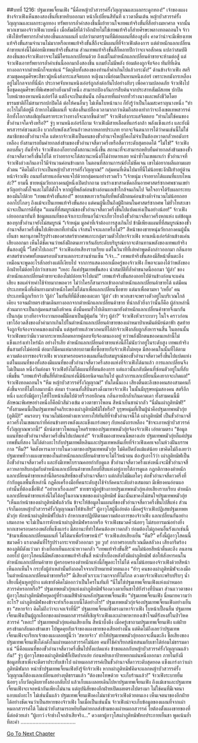 ##บทที่ 1216: ปฐมเทพเจี้ยนเฟิง
“นี่คือหญ้าบัวสวรรค์รั้งวิญญาณและผลกระดูกทอง!”
เจ้าของแผงข้างจ้าวเฟิงเห็นของสองชิ้นที่เขาหยิบออกมา หน้าก็เปลี่ยนสีทันที แววตาตื่นเต้น
หญ้าบัวสวรรค์รั้งวิญญาณและผลกระดูกทอง ทรัพยากรล้ำค่าสองชิ้นนี้เย้ายวนใจเทพแท้จริงขั้นที่สี่อย่างมหาศาล
จากนั้นพวกเขามองจ้าวเฟิงแวบหนึ่ง เมื่อสัมผัสได้ว่าอีกฝ่ายไม่ใช่เทพแท้จริงก็ส่ายศีรษะพลางทอดถอนใจ
จ้าวเฟิงใช้ทรัพยากรล้ำค่าสองชิ้นแลกแผนที่ แปลว่ามาตรฐานที่มีต่อแผนที่ต้องสูงยิ่ง คาดว่าน่าจะมีเพียงเทพแท้จริงขั้นสามจำนวนไม่มากหรือเทพแท้จริงขั้นสี่ถึงจะมีแผนที่ที่จ้าวเฟิงต้องการ
แต่ตำหนักแลกเปลี่ยนค้าขายแห่งนี้ไม่ค่อยมีเทพแท้จริงขั้นสาม ส่วนเทพแท้จริงขั้นสี่ก็หลายปีกว่าจะเจอสักคน
แปลว่าสมบัติสองชิ้นของจ้าวเฟิงอาจจะไม่มีใครแลกเปลี่ยนด้วย
ถึงแม้ในตำหนักแลกเปลี่ยนค้าขายจะห้ามต่อสู้ แต่จ้าวเฟิงเอาทรัพยากรล้ำค่าเช่นนี้ออกมาถึงสองชิ้น แถมยังไม่มีพลัง ย่อมต้องถูกจับจ้อง ทันทีที่เดินทางออกจากตำหนักก็จบเห่แน่
“วัตถุดิบทั้งสองของท่านล้ำค่าเกินไปแล้วกระมัง!”
ด้านข้างจ้าวเฟิง สตรีสวมชุดคลุมศีรษะสีขาวผู้หนึ่งส่งกระแสจิตบอก
หญิงนางนี้ย่อมเป็นหานหนิงเอ๋อร์
เพราะหอมังกรเหลืองอยู่ไม่ไกลจากที่นี่นัก ประกาศจับหานหนิงเอ๋อร์ถูกส่งต่อกันไปอย่างลับๆ
เพื่อความปลอดภัย จ้าวเฟิงไปซื้อชุดคลุมศีรษะที่พิเศษอย่างยิ่งมาตัวหนึ่ง สามารถป้องกันการสืบค้นจากประสาทสัมผัสเทพ ปกปิดใบหน้าของหานหนิงเอ๋อร์ได้
แต่ถึงจะเป็นเช่นนั้น กลิ่นอายที่แผ่จากทั่วร่างนางและพลังชีวิตโดยธรรมชาติก็ไม่สามารถปกปิดได้
ต่อให้คนอื่นๆ ไม่เห็นใบหน้านาง ก็ยังรู้ว่าเป็นโฉมสะคราญนางหนึ่ง
“ทำอะไรไม่ได้อยู่ดี ถ้าหากไม่มีแผนที่ จะต้องสิ้นเปลืองเวลามากกว่าเดิมถึงสองเท่ากว่าจะถึงเขตเทพสวรรค์ อีกทั้งโอกาสเผชิญอันตรายระหว่างทางก็จะมากขึ้นด้วย!”
จ้าวเฟิงส่งกระแสจิตตอบ
“ท่านไม่ใช่คนของขั้วอำนาจใดจริงหรือ?”
จู่ๆ หานหนิงเอ๋อร์ก็ถาม
จ้าวเฟิงมีสายเลือดที่แกร่งกล้า พลังแข็งแกร่ง และยังมีพรสวรรค์ชวนตะลึง บวกกับพลังเสวียนอ้าวหลากหลายประเภท
ยากจะจินตนาการได้ว่าคนเช่นนี้ไม่ใช่สมาชิกของขั้วอำนาจใด
แต่หากจ้าวเฟิงเป็นคนของขั้วอำนาจใหญ่ก็คงไม่จำเป็นต้องหวาดกลัวหอมังกรเหลือง ยังสามารถยืมค่ายกลส่งข้ามของขั้วอำนาจสี่ดาวครึ่งหรือสี่ดาวระดับสุดยอดได้
“ไม่ใช่!”
จ้าวเฟิงตอบสั้นๆ
อันที่จริง จ้าวเฟิงเองก็อยากตั้งสถานะหนึ่งขึ้น สถานะที่จะสามารถหยิบยืมค่ายกลส่งข้ามของขั้วอำนาจสี่ดาวครึ่งขึ้นไปได้
ทว่าอยากจะได้สถานะหนึ่งก็ไม่ง่ายดายเลย หนำซ้ำในเขตผาเก่า ขั้วอำนาจที่จ้าวเฟิงล่วงเกินเอาไว้มีจำนวนค่อนข้างมาก ในตอนที่สถานการณ์ยังไม่ชัดเจน เขาไม่อยากผลีผลามเผยตัวตน
“คิดไม่ถึงว่าจะเป็นหญ้าบัวสวรรค์รั้งวิญญาณ!”
กลุ่มคนที่เดินไปมาที่นี่ไม่น้อยชะงักฝีเท้าอยู่ด้านหน้าจ้าวเฟิง
ถนนทั้งสายแออัดจอแจไปด้วยกลุ่มคนอย่างรวดเร็ว
“เจ้าหนุ่ม เจ้าอยากได้แผนที่แบบไหนล่ะ?”
ยามนี้ ชายหนุ่มวัยกลางคนผู้หนึ่งเปิดปากถาม
บนร่างเขาสาดซัดกลิ่นอายศาสตร์ซากศพชวนเขย่าขวัญอย่างตั้งใจและไม่ได้ตั้งใจ หากผู้ที่พลังค่อนข้างอ่อนแอเข้าใกล้จนเกินไป จิตใจอาจได้รับผลกระทบของมันไปด้วย
“เทพแท้จริงขั้นสอง!”
ขอบเขตเทวาเร้นลับที่พลังฝึกตนค่อนข้างต่ำจำนวนไม่น้อยถอยออกไปไกลๆ
ถึงแม้จะเป็นเทพแท้จริงขั้นสอง แต่คนผู้นี้เป็นถึงผู้ฝึกตนในศาสตร์ซากศพ ไม่ยั่วโทสะเขาน่าจะเป็นการดีที่สุด
“แผนที่ที่สมบูรณ์ของขั้วอำนาจสี่ดาวครึ่งขึ้นไปแปดแห่งเป็นอย่างน้อย!”
จ้าวเฟิงเอ่ยออกมาทันที
ข้อมูลแผนที่ของเจ้าเกาะเทียนอวี่น่าจะเกี่ยวโยงถึงขั้วอำนาจสี่ดาวครึ่งหกแห่ง แต่ข้อมูลของทุกขั้วอำนาจยังไม่สมบูรณ์
“เจ้าหนุ่ม มูลค่าที่เจ้าต้องการสูงเกินไป ข้ามีเพียงแผนที่ที่สมบูรณ์ของขั้วอำนาจสี่ดาวครึ่งขึ้นไปเพียงหกที่เท่านั้น เจ้าสนใจจะแลกหรือไม่?”
สีหน้าของชายหนุ่มวัยกลางคนผู้นั้นเย็นชา พลานุภาพไร้รูปร่างของศาสตร์ซากศพเกาะกลุ่มรวมตัวไปหาจ้าวเฟิง
หานหนิงเอ๋อร์ด้านข้างแค่นเสียงออกมา
เห็นได้ชัดเจนว่าพลังฝึกตนเทวาเร้นลับระดับบริบูรณ์ยากจะต้านทานพลังของเทพแท้จริงขั้นสองผู้นี้
“ไสหัวไปเถอะ!”
จ้าวเฟิงเอ่ยเสียงราบเรียบ
แต่ในวินาทีที่เอ่ยคำพูดดังกล่าวออกมา กลิ่นอายศาสตร์ซากศพทั้งหมดรอบตัวเขาแตกกระสานซ่านเซ็น
“เจ้า…”
เทพแท้จริงขั้นสองมีสีหน้าตื่นตะลึง เหมือนจะพูดอะไรสักอย่างแต่ก็เงียบไป
จากการแสดงออกเมื่อครู่ของจ้าวเฟิง ก็พอจะมองได้ว่าพลังของอีกฝ่ายไม่ด้อยไปกว่าเขาเลย
“เหอะ ก็แค่ปฐมเทพขั้นสอง นำสมบัติที่ล้ำค่าขนาดนี้ออกมา ‘ผู้ล่า’ ของตำหนักแลกเปลี่ยนค้าขายจะต้องไม่ปล่อยเจ้าไปแน่!”
เทพแท้จริงขั้นสองถอยไปด้านข้างก่อนจะแค่นเสียง
ขอแค่จ่ายค่าใช้จ่ายมากพอควร ไม่ว่าใครก็สามารถเข้าออกตำหนักแลกเปลี่ยนค้าขายได้
แต่มีคนประเภทหนึ่งที่เดินทางมาตำหนักโดยไม่ได้มาเพื่อแลกเปลี่ยนซื้อขาย แต่มาเพื่อตามหา ‘เหยื่อ’ คนประเภทนี้ถูกเรียกว่า ‘ผู้ล่า’
ในทันทีที่มีสิ่งของเตะตา ‘ผู้ล่า’ เข้า พวกเขาจะพรางตัวอยู่ในบริเวณใกล้เคียง รอจนฝ่ายตรงข้ามเดินทางออกจากตำหนักแลกเปลี่ยนค้าขาย
ที่น่ากลัวยิ่งกว่านั้นก็คือ ผู้ล่าเหล่านี้ส่วนมากจะเป็นกลุ่มคนสามถึงห้าคน
ดังนั้นคนทั่วไปเดินทางมายังตำหนักแลกเปลี่ยนค้าขายจึงมากันเป็นกลุ่ม บางทีอาจจ้างวานยอดฝีมือมาเป็นผู้คุ้มกัน
‘ฮ่าๆ ผู้ล่า?’
จ้าวเฟิงหัวเราะเบาๆ ในใจ
คราวก่อนเขาโอ้อวดสิ่งของล้ำค่ามากเกินไปในตำหนักแลกเปลี่ยนค้าขายของเผ่าหมาป่าเหมันต์นัยน์ตาฟ้า สุดท้ายจึงถูกจับจ้องจากคนของเผ่านั้น
แต่สุดท้ายแล้วพวกคนที่ไล่ล่าจ้าวเฟิงกลับถูกสังหารจนสิ้น
ในตอนนั้น จ้าวเฟิงพบว่ามีแววตากระหายเลือดหลายคู่ลอบจับจ้องตนเองอยู่
ทว่าพลังฝึกตนของคนเหล่านี้ไม่แข็งแกร่งเท่าไหร่นัก อย่างไรเสีย ตำหนักแลกเปลี่ยนค้าขายแห่งนี้ก็ไม่นับว่าอยู่ในระดับสูง เทพแท้จริงขั้นสามยังไม่ค่อยมี
ต่อมาก็มีคนแห่มาสอบถามเพื่อซื้อขายกับจ้าวเฟิงไม่หยุด
มีสองคนในนั้นที่ได้ตามความต้องการของจ้าวเฟิง พวกเขาครอบครองแผนที่ฉบับสมบูรณ์ของขั้วอำนาจสี่ดาวครึ่งขึ้นไปแปดแห่ง
แต่ในแผนที่ของทั้งสองมีแผนที่ของขั้วอำนาจสี่ดาวครึ่งสองแห่งที่จ้าวเฟิงได้มาแล้ว การแลกเปลี่ยนจึงไม่เป็นผล
หนึ่งวันต่อมา จ้าวเฟิงยังไม่ได้แผนที่ที่ตนต้องการ แต่แถวนั้นกลับมีคนที่ซ่อนตัวอยู่ในที่ลับเพิ่มขึ้น
“เทพแท้จริงขั้นสี่ที่ตำหนักแห่งนี้มีน้อยนิดจนเกินไป ดูแล้วการแลกเปลี่ยนนี้คงยากจะเกิดผล!”
จ้าวเฟิงทอดถอนใจ
“หืม หญ้าบัวสวรรค์รั้งวิญญาณ!”
ทันใดนั้นเอง เสียงตื่นตะลึงของคนสองสามคนก็ดังขึ้นจากที่ไม่ไกลมากนัก
ต่อมา ร่างคนทั้งสี่บินตรงดิ่งมาหาจ้าวเฟิง
ในนั้นมีบุรุษหนุ่มสองคน สตรีอีกหนึ่ง และยังมีผู้อาวุโสที่ใบหน้าเต็มไปด้วยริ้วรอยอีกคน กลิ่นอายลึกล้ำเกินคาดเดา
ทั้งสามคนนี้มีลักษณะพิเศษอย่างหนึ่งก็คือผิวสีม่วงเข้ม ดวงตาขาวโพลน สีหน้าเย็นชาน่ากลัว
“นี่มันเผ่าภูติทมิฬ!”
“ทั้งสามคนนี้เป็นปฐมเทพอัจฉริยะของเผ่าภูติทมิฬมิใช่หรือ? บุรุษหนุ่มที่เป็นผู้นำคือปฐมเทพหมัวกุ่ย (ภูติผี)!”
คนรอบๆ จำนวนไม่น้อยต่างแหวกทางให้ทันทีที่จำขั้วอำนาจนี้ได้
เผ่าภูติทมิฬ เป็นขั้วอำนาจสี่ดาวครึ่งในเขตผาเก่าที่ค่อนข้างทรงพลังและแข็งแกร่งพอๆ กับหอมังกรเหลือง
“ข้าจะเอาหญ้าบัวสวรรค์รั้งวิญญาณพวกนี้!”
นัยน์ตาขาวโพลนดูโหดร้ายของปฐมเทพหมัวกุ่ยจ้องจ้าวเฟิง เอ่ยตามตรง
“ข้อมูลแผนที่ของขั้วอำนาจสี่ดาวครึ่งขึ้นไปแปดแห่ง!”
จ้าวเฟิงมองชายคนนี้พลางเอ่ย
ปฐมเทพหมัวกุ่ยก็แค่ปฐมเทพขั้นที่สอง ไม่ได้ต่างอะไรกับปฐมเทพตี้หลินและปฐมเทพหลันเยี่ยที่จ้าวเฟิงเคยเจอในห้วงฝันบรรพกาล
“หืม?”
จิตสังหารฉายวาบในดวงตาของปฐมเทพหมัวกุ่ย ไม่คิดปิดบังแม้แต่น้อย
เขาคิดไม่ถึงเลยว่าปฐมเทพที่วางแผงขายของในตำหนักแลกเปลี่ยนค้าขายจะไม่ไว้หน้าตน
ต้องรู้เอาไว้ว่า เผ่าภูติทมิฬเป็นถึงขั้วอำนาจสี่ดาวครึ่ง และยังมีเทพโบราณคอยกำกับดูแล ขั้วอำนาจสี่ดาวครึ่งแห่งหนึ่งจะมีขั้วอำนาจสี่ดาวหลายสิบกลุ่มกับตำหนักแลกเปลี่ยนค้าขายเกือบยี่สิบแห่งอยู่ภายใต้การดูแล
กฎกติกาของตำหนักแลกเปลี่ยนค้าขายเหล่านี้ลิดรอนสิทธิ์ของขั้วอำนาจสี่ดาว แต่กลับไม่มีผลใดๆ ต่อขั้วอำนาจสี่ดาวครึ่งที่กำกับดูแลพื้นที่เหล่านี้
กฎคือเครื่องมือที่คนระดับสูงใช้จำกัดคนระดับล่างเสมอมา
มีเพียงคนอ่อนแอเท่านั้นที่ต้องเชื่อฟัง!
“อย่าหาเรื่องเลย!”
ชายชราผู้อยู่ข้างกายปฐมเทพหมัวกุ่ยเอ่ยเสียงราบเรียบ
ตำหนักแลกเปลี่ยนค้าขายแห่งนี้ไม่ได้อยู่ในอาณาเขตของเผ่าภูติทมิฬ มิฉะนั้นเขาคงไม่สนใจปฐมเทพหมัวกุ่ย
“เห็นแก่หน้าของเผ่าภูติทมิฬแล้วกัน ข้าจะให้ข้อมูลในแผนที่ของขั้วอำนาจสี่ดาวครึ่งขึ้นไปสี่แห่ง ส่วนเจ้าก็มอบหญ้าบัวสวรรค์รั้งวิญญาณมาให้ข้าเสีย!”
ผู้อาวุโสผู้นี้เอ่ยต่อ
เมื่อครู่จ้าวเฟิงปฏิเสธปฐมเทพหมัวกุ่ย หักหน้าเผ่าภูติทมิฬไปแล้ว ถ้าหากเขาปฏิบัติตามความต้องการของจ้าวเฟิง แลกเปลี่ยนกันอย่างเสมอภาค จะไม่เป็นการหักหน้าเผ่าภูติทมิฬหรอกหรือ
จ้าวเฟิงขมวดคิ้วน้อยๆ ไม่สบอารมณ์อย่างยิ่ง
หากเขาครอบครองพลังที่แข็งแกร่ง มีสถานะที่ทำให้คนต้องหวาดกลัว ย่อมต้องไม่ถูกคนอื่นรังแกเช่นนี้
“ข้ามาเพื่อแลกเปลี่ยนแผนที่ ไม่ได้มาเพื่อรักษาหน้า!”
จ้าวเฟิงเอ่ยเสียงเย็น
“หืม?”
ครั้งนี้ผู้อาวุโสคนนี้ขมวดคิ้ว แรงกดดันที่ไร้รูปร่างกระจายตัวออกมา
วูบ วูบ!
อากาศรอบบริเวณมืดสลัวลง เสียงกรีดร้องของภูติผีดังแว่วมา ช่างเยือกเย็นและน่าหวาดกลัว
“เทพแท้จริงขั้นสี่!”
คนไม่น้อยสีหน้าตื่นตะลึง ลนลานถอยไป
ผู้อาวุโสคนนี้มีพลังของเทพแท้จริงขั้นสี่ หนำซ้ำเบื้องหลังยังมีเผ่าภูติทมิฬ ต่อให้สังหารคนในตำหนักแลกเปลี่ยนค้าขาย ผู้ครอบครองตำหนักแห่งนี้ก็พูดอะไรไม่ได้
คนไม่น้อยมองจ้าวเฟิงด้วยสีหน้าเห็นอกเห็นใจ
กระทั่งผู้ล่าเหล่านั้นยังถอดใจจากเป้าหมายด้วยตนเอง
“ฮ่าๆ คนของเผ่าภูติทมิฬจะลงมือในตำหนักแลกเปลี่ยนค้าขายหรือ?”
มีเสียงหัวเราะแว่วมาจากที่ไม่ไกล
ดวงตาจ้าวเฟิงกะพริบปริบๆ น้ำเสียงนี้คุ้นหูอยู่บ้าง แต่เขายังคิดไม่ออกว่าเป็นใครในทันที
“นี่ไม่ใช่ปฐมเทพเจี้ยนเฟิงแห่งเผ่าหมอกสวรรค์หรอกหรือ?”
ปฐมเทพหมัวกุ่ยแห่งเผ่าภูติทมิฬจ้องดวงตาเย็นชาไปยังร่างที่บินมา
ส่วนแววตาของผู้อาวุโสเผ่าภูติทมิฬหยุดอยู่ที่ร่างผมสีฟ้าด้านหลังปฐมเทพเจี้ยนเฟิง
“ปฐมเทพเจี้ยนเฟิง นี่หมายความว่าอะไร? เผ่าภูติทมิฬของข้าจะทำเรื่องแบบนี้ได้อย่างไร!”
ปฐมเทพหมัวกุ่ยจ้องปฐมเทพเจี้ยนเฟิงอย่างเย็นชา
“สหายจ้าว คิดไม่ถึงว่าจะเจอเจ้าที่นี่!”
ปฐมเทพเจี้ยนเฟิงตรงมาหาจ้าวเฟิง ใบหน้าเปื้อนยิ้ม
ปฐมเทพเจี้ยนเฟิงเป็นผู้ถูกเลือกของเผ่าหมอกสวรรค์ที่เชิญจ้าวเฟิงและเผ่าพาหาทองเข้าโจมตีรังหงส์ในป่าวิหคสวรรค์
“เหอะ!”
ปฐมเทพหมัวกุ่ยแค่นเสียงเย็น สีหน้าบึ้งตึง
เมื่อครู่เขาถามปฐมเทพเจี้ยนเฟิง แต่ฝ่ายตรงข้ามกลับมองข้ามเขา ไปพูดคุยกับเจ้าของแผงขายของเสียอย่างนั้น
แต่คิดไม่ถึงเลยว่าปฐมเทพเจี้ยนเฟิงจะเรียกเจ้าของแผงลอยผู้นี้ว่า ‘สหายจ้าว’ ทำให้ปฐมเทพหมัวกุ่ยออกจะตื่นตะลึง
ชื่อเสียงของปฐมเทพเจี้ยนเฟิงโด่งดังในเผ่าหมอกสวรรค์ไม่น้อย คนที่ใช้คำเรียกสนิทสนมกับเขาได้ย่อมไม่ธรรมดาแน่
“นี่คือแผนที่ของขั้วอำนาจสี่ดาวครึ่งขึ้นไปทั้งแปดแห่ง ข้าขอแลกกับหญ้าบัวสวรรค์รั้งวิญญาณแล้วกัน!”
จู่ๆ ผู้อาวุโสของเผ่าภูติทมิฬก็เปิดปากเอ่ย ก่อนหยิบเอาป้ายหยกแผ่นหนึ่งออกมา ภายในยังมีข้อมูลที่เขาเพิ่งจะตีตราประทับเข้าไป
เผ่าหมอกสวรรค์เป็นขั้วอำนาจสี่ดาวระดับสุดยอด แข็งแกร่งกว่าเผ่าภูติทมิฬมาก
หนำซ้ำปฐมเทพเจี้ยนเฟิงยังรู้จักจ้าวเฟิง หากเผ่าภูติทมิฬคิดจะแลกหญ้าบัวสวรรค์รั้งวิญญาณก็ต้องแลกเปลี่ยนอย่างยุติธรรมแล้ว
“ต้องขอโทษด้วย จะเก็บร้านแล้ว!”
จ้าวเฟิงระบายยิ้มน้อยๆ เก็บวัตถุดิบยาทั้งสองกลับไป แล้วเก็บแผงลอยเดินไปหาปฐมเทพเจี้ยนเฟิง
ถึงแม้เขาและปฐมเทพเจี้ยนเฟิงจะเจอหน้ากันเพียงไม่นาน แต่อุปนิสัยของอีกฝ่ายเปิดเผยตรงไปตรงมา ไม่ใช่คนที่มีเจตนาแอบแฝงอะไร
ไม่เช่นนั้นแล้ว ปฐมเทพเจี้ยนเฟิงคงไม่มาช่วยจ้าวเฟิงด้วยตนเอง เห็นเจตนาของอีกฝ่ายได้อย่างชัดเจนว่าเป็นสหายของจ้าวเฟิง
ในเมื่อเป็นเช่นนั้น จ้าวเฟิงน่าจะเก็บข้อมูลของแผนที่จากเผ่าหมอกสวรรค์ได้ ไม่แน่ว่ายังสามารถหยิบยืมค่ายกลส่งข้ามของเผ่าหมอกสวรรค์ ไยต้องตั้งแผงขายของที่นี่ต่อด้วยเล่า
“ผู้เยาว์ เจ้าช่างใจกล้าเสียจริง…”
ดวงตาผู้อาวุโสเผ่าภูติทมิฬทอประกายเย็นชา พูดเน้นย้ำทีละคำ
……………………………….


[Go To Next Chapter]( ./73.md)
